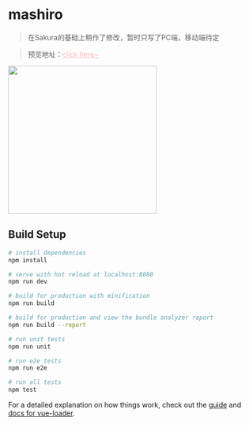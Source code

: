 # mashiro

> 在Sakura的基础上稍作了修改，暂时只写了PC端，移动端待定

> 预览地址：<a href="https://mashiro.xiamoqwq.com" target="_blank" style="color:LightPink">click here~</a>

<img src="https://xiamo.oss-accelerate.aliyuncs.com/xiamo/WordPress/2021/07/bef7e3726f190ee58a416d7ce4edf76b.png?x-oss-process=style%2Ffull" style="width:300px"/>

## Build Setup

``` bash
# install dependencies
npm install

# serve with hot reload at localhost:8080
npm run dev

# build for production with minification
npm run build

# build for production and view the bundle analyzer report
npm run build --report

# run unit tests
npm run unit

# run e2e tests
npm run e2e

# run all tests
npm test
```

For a detailed explanation on how things work, check out the [guide](http://vuejs-templates.github.io/webpack/) and [docs for vue-loader](http://vuejs.github.io/vue-loader).
